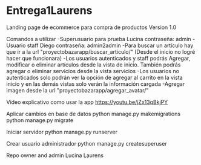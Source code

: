 # Entrega1Laurens

Landing page de ecommerce para compra de productos
Version 1.0

Comandos a utilizar
-Superusuario para prueba Lucina contraseña: admin
-Usuario staff Diego contraseña: admin2admin
-Para buscar un artículo hay que ir a la url "proyectobazarapp/buscar_articulo/" (Desde el inicio no logré hacer que funcionara)
-Los usuarios autenticados y staff podrás Agregar, modificar o eliminar artículos desde la vista de inicio. También podrás agregar o eliminar servicios desde la vista servicios
-Los usuarios no autenticados solo podrán ver la opción de agregar al carrito en la vista inicio y en las demás vistas solo verán la información cargada
-Agregar imagen desde la url "proyectobazarapp/agregar_avatar/"

Video explicativo como usar la app
https://youtu.be/jZx13qBkjPY

Aplicar cambios en base de datos
python manage.py makemigrations
python manage.py migrate

Iniciar servidor
python manage.py runserver

Crear usuario administrador
python manage.py createsuperuser

Repo owner and admin
Lucina Laurens